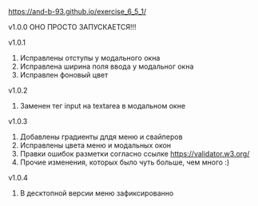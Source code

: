 https://and-b-93.github.io/exercise_6_5_1/

v1.0.0 ОНО ПРОСТО ЗАПУСКАЕТСЯ!!!

v1.0.1

1. Исправлены отступы у модального окна
2. Исправлена ширина поля ввода у модальног окна
3. Исправлен фоновый цвет

v1.0.2

1. Заменен тег input на textarea в модальном окне

v1.0.3

1. Добавлены градиенты длдя меню и свайперов
2. Исправлены цвета меню и модальных окон
3. Правки ошибок разметки согласно ссылке https://validator.w3.org/
4. Прочие изменения, которых было чуть больше, чем много :)

v1.0.4

1. В десктопной версии меню зафиксированно

